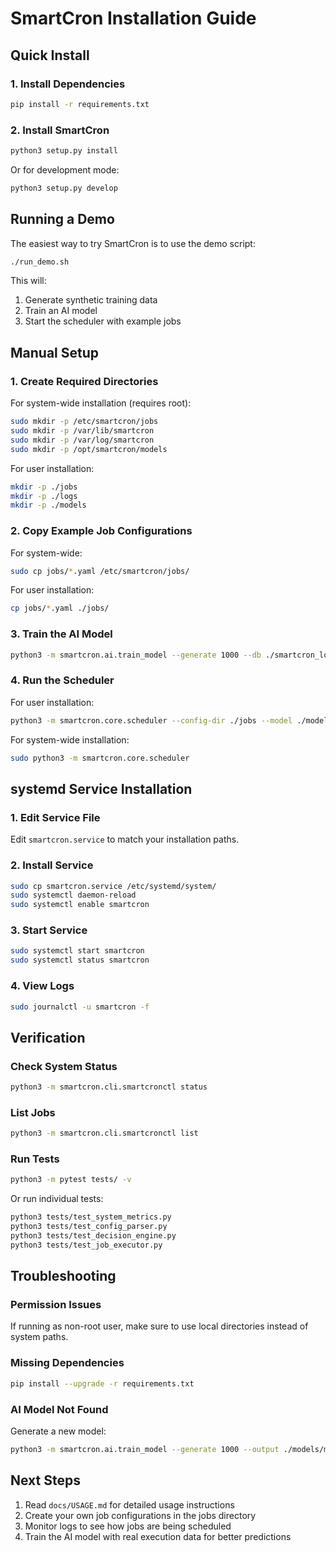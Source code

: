# SmartCron Installation Guide

## Quick Install

### 1. Install Dependencies

```bash
pip install -r requirements.txt
```

### 2. Install SmartCron

```bash
python3 setup.py install
```

Or for development mode:

```bash
python3 setup.py develop
```

## Running a Demo

The easiest way to try SmartCron is to use the demo script:

```bash
./run_demo.sh
```

This will:
1. Generate synthetic training data
2. Train an AI model
3. Start the scheduler with example jobs

## Manual Setup

### 1. Create Required Directories

For system-wide installation (requires root):

```bash
sudo mkdir -p /etc/smartcron/jobs
sudo mkdir -p /var/lib/smartcron
sudo mkdir -p /var/log/smartcron
sudo mkdir -p /opt/smartcron/models
```

For user installation:

```bash
mkdir -p ./jobs
mkdir -p ./logs
mkdir -p ./models
```

### 2. Copy Example Job Configurations

For system-wide:

```bash
sudo cp jobs/*.yaml /etc/smartcron/jobs/
```

For user installation:

```bash
cp jobs/*.yaml ./jobs/
```

### 3. Train the AI Model

```bash
python3 -m smartcron.ai.train_model --generate 1000 --db ./smartcron_logs.db --output ./models/model.pkl
```

### 4. Run the Scheduler

For user installation:

```bash
python3 -m smartcron.core.scheduler --config-dir ./jobs --model ./models/model.pkl --db ./smartcron_logs.db --log-dir ./logs
```

For system-wide installation:

```bash
sudo python3 -m smartcron.core.scheduler
```

## systemd Service Installation

### 1. Edit Service File

Edit `smartcron.service` to match your installation paths.

### 2. Install Service

```bash
sudo cp smartcron.service /etc/systemd/system/
sudo systemctl daemon-reload
sudo systemctl enable smartcron
```

### 3. Start Service

```bash
sudo systemctl start smartcron
sudo systemctl status smartcron
```

### 4. View Logs

```bash
sudo journalctl -u smartcron -f
```

## Verification

### Check System Status

```bash
python3 -m smartcron.cli.smartcronctl status
```

### List Jobs

```bash
python3 -m smartcron.cli.smartcronctl list
```

### Run Tests

```bash
python3 -m pytest tests/ -v
```

Or run individual tests:

```bash
python3 tests/test_system_metrics.py
python3 tests/test_config_parser.py
python3 tests/test_decision_engine.py
python3 tests/test_job_executor.py
```

## Troubleshooting

### Permission Issues

If running as non-root user, make sure to use local directories instead of system paths.

### Missing Dependencies

```bash
pip install --upgrade -r requirements.txt
```

### AI Model Not Found

Generate a new model:

```bash
python3 -m smartcron.ai.train_model --generate 1000 --output ./models/model.pkl
```

## Next Steps

1. Read `docs/USAGE.md` for detailed usage instructions
2. Create your own job configurations in the jobs directory
3. Monitor logs to see how jobs are being scheduled
4. Train the AI model with real execution data for better predictions

